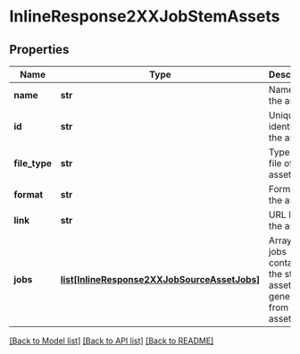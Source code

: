 # InlineResponse2XXJobStemAssets

## Properties
Name | Type | Description | Notes
------------ | ------------- | ------------- | -------------
**name** | **str** | Name of the asset | [optional] 
**id** | **str** | Unique identifier of the asset | [optional] 
**file_type** | **str** | Type of the file of the asset | [optional] 
**format** | **str** | Format of the asset | [optional] 
**link** | **str** | URL link of the asset | [optional] 
**jobs** | [**list[InlineResponse2XXJobSourceAssetJobs]**](InlineResponse2XXJobSourceAssetJobs.md) | Array of jobs containing the stem assets generated from the asset | [optional] 

[[Back to Model list]](../README.md#documentation-for-models) [[Back to API list]](../README.md#documentation-for-api-endpoints) [[Back to README]](../README.md)

